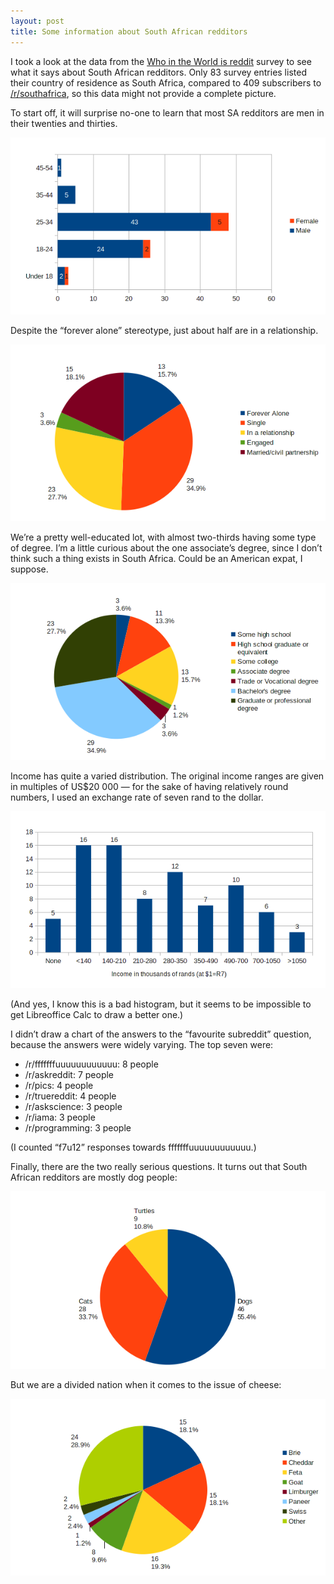 ```yaml
---
layout: post
title: Some information about South African redditors
---
```


I took a look at the data from the [Who in the World is reddit](http://blog.reddit.com/2011/09/who-in-world-is-reddit-results-are-in.html) survey to see what it says about South African redditors. Only 83 survey entries listed their country of residence as South Africa, compared to 409 subscribers to [/r/southafrica](http://www.reddit.com/r/southafrica), so this data might not provide a complete picture.

To start off, it will surprise no-one to learn that most SA redditors are men in their twenties and thirties.

![SA redditors by age and gender](/images/reddit/age-gender.png)

Despite the “forever alone” stereotype, just about half are in a relationship.

![SA redditors by relationship status](/images/reddit/relationship.png)

We’re a pretty well-educated lot, with almost two-thirds having some type of degree. I’m a little curious about the one associate’s degree, since I don’t think such a thing exists in South Africa. Could be an American expat, I suppose.

![SA redditors by education](/images/reddit/education.png)

Income has quite a varied distribution. The original income ranges are given in multiples of US$20 000 — for the sake of having relatively round numbers, I used an exchange rate of seven rand to the dollar.

![SA redditors by income](/images/reddit/income.png)

(And yes, I know this is a bad histogram, but it seems to be impossible to get Libreoffice Calc to draw a better one.)

I didn’t draw a chart of the answers to the “favourite subreddit” question, because the answers were widely varying. The top seven were:

* /r/fffffffuuuuuuuuuuuu: 8 people
* /r/askreddit: 7 people
* /r/pics: 4 people
* /r/truereddit: 4 people
* /r/askscience: 3 people
* /r/iama: 3 people
* /r/programming: 3 people

(I counted “f7u12” responses towards fffffffuuuuuuuuuuuu.)

Finally, there are the two really serious questions. It turns out that South African redditors are mostly dog people:

![SA redditors by pets](/images/reddit/pets.png)

But we are a divided nation when it comes to the issue of cheese:

![SA redditors by cheese](/images/reddit/cheese.png)
